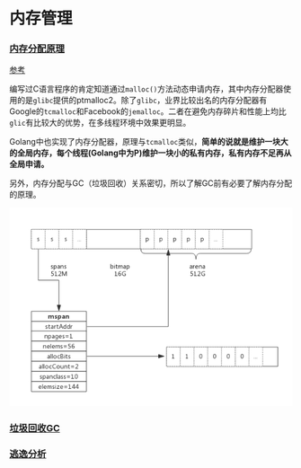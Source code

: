 # 内存管理



### [内存分配原理](https://github.com/Simin-hub/Golang-Learning-and-Interview/blob/main/Go/%E8%BF%9B%E9%98%B6/%E5%86%85%E5%AD%98%E5%88%86%E9%85%8D%E5%8E%9F%E7%90%86.md)

[参考](https://www.bookstack.cn/read/GoExpertProgramming/chapter04-4.1-memory_alloc.md)

编写过C语言程序的肯定知道通过`malloc()`方法动态申请内存，其中内存分配器使用的是`glibc`提供的ptmalloc2。除了`glibc`，业界比较出名的内存分配器有Google的`tcmalloc`和Facebook的`jemalloc`。二者在避免内存碎片和性能上均比`glic`有比较大的优势，在多线程环境中效果更明显。

Golang中也实现了内存分配器，原理与`tcmalloc`类似，**简单的说就是维护一块大的全局内存，每个线程(Golang中为P)维护一块小的私有内存，私有内存不足再从全局申请。**

另外，内存分配与GC（垃圾回收）关系密切，所以了解GC前有必要了解内存分配的原理。

![img](https://raw.githubusercontent.com/Simin-hub/Picture/master/img/memory-02-mspan.png)

### [垃圾回收GC](https://github.com/Simin-hub/Golang-Learning-and-Interview/blob/main/Go/%E8%BF%9B%E9%98%B6/GC.md)



### [逃逸分析](https://github.com/Simin-hub/Golang-Learning-and-Interview/blob/main/Go/%E8%BF%9B%E9%98%B6/%E9%80%83%E9%80%B8%E5%88%86%E6%9E%90.md)

